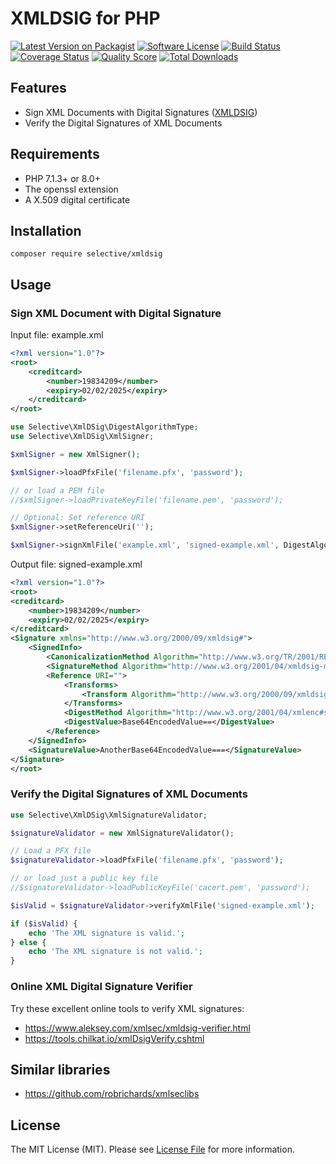 # XMLDSIG for PHP

[![Latest Version on Packagist](https://img.shields.io/github/release/selective-php/xmldsig.svg)](https://packagist.org/packages/selective/xmldsig)
[![Software License](https://img.shields.io/badge/license-MIT-brightgreen.svg)](LICENSE)
[![Build Status](https://github.com/selective-php/xmldsig/workflows/build/badge.svg)](https://github.com/selective-php/xmldsig/actions)
[![Coverage Status](https://img.shields.io/scrutinizer/coverage/g/selective-php/xmldsig.svg)](https://scrutinizer-ci.com/g/selective-php/xmldsig/code-structure)
[![Quality Score](https://img.shields.io/scrutinizer/quality/g/selective-php/xmldsig.svg)](https://scrutinizer-ci.com/g/selective-php/xmldsig/?branch=master)
[![Total Downloads](https://img.shields.io/packagist/dt/selective/xmldsig.svg)](https://packagist.org/packages/selective/xmldsig/stats)

## Features

* Sign XML Documents with Digital Signatures ([XMLDSIG](https://www.w3.org/TR/xmldsig-core/))
* Verify the Digital Signatures of XML Documents

## Requirements

* PHP 7.1.3+ or 8.0+
* The openssl extension
* A X.509 digital certificate

## Installation

```
composer require selective/xmldsig
```

## Usage

### Sign XML Document with Digital Signature

Input file: example.xml

```xml
<?xml version="1.0"?>
<root>  
    <creditcard>  
        <number>19834209</number>  
        <expiry>02/02/2025</expiry>  
    </creditcard>  
</root>
```

```php
use Selective\XmlDSig\DigestAlgorithmType;
use Selective\XmlDSig\XmlSigner;

$xmlSigner = new XmlSigner();

$xmlSigner->loadPfxFile('filename.pfx', 'password');

// or load a PEM file
//$xmlSigner->loadPrivateKeyFile('filename.pem', 'password');

// Optional: Set reference URI
$xmlSigner->setReferenceUri('');

$xmlSigner->signXmlFile('example.xml', 'signed-example.xml', DigestAlgorithmType::SHA512);
```

Output file: signed-example.xml

```xml
<?xml version="1.0"?>
<root>  
<creditcard>  
    <number>19834209</number>  
    <expiry>02/02/2025</expiry>  
</creditcard>  
<Signature xmlns="http://www.w3.org/2000/09/xmldsig#">
    <SignedInfo>
        <CanonicalizationMethod Algorithm="http://www.w3.org/TR/2001/REC-xml-c14n-20010315"/>
        <SignatureMethod Algorithm="http://www.w3.org/2001/04/xmldsig-more#rsa-sha512"/>
        <Reference URI="">
            <Transforms>
                <Transform Algorithm="http://www.w3.org/2000/09/xmldsig#enveloped-signature"/>
            </Transforms>
            <DigestMethod Algorithm="http://www.w3.org/2001/04/xmlenc#sha512"/>
            <DigestValue>Base64EncodedValue==</DigestValue>
        </Reference>
    </SignedInfo>
    <SignatureValue>AnotherBase64EncodedValue===</SignatureValue>
</Signature>
</root>
```

### Verify the Digital Signatures of XML Documents

```php
use Selective\XmlDSig\XmlSignatureValidator;

$signatureValidator = new XmlSignatureValidator();

// Load a PFX file
$signatureValidator->loadPfxFile('filename.pfx', 'password');

// or load just a public key file
//$signatureValidator->loadPublicKeyFile('cacert.pem', 'password');

$isValid = $signatureValidator->verifyXmlFile('signed-example.xml');

if ($isValid) {
    echo 'The XML signature is valid.';
} else {
    echo 'The XML signature is not valid.';
}
```

### Online XML Digital Signature Verifier

Try these excellent online tools to verify XML signatures:

* https://www.aleksey.com/xmlsec/xmldsig-verifier.html
* https://tools.chilkat.io/xmlDsigVerify.cshtml

## Similar libraries

* https://github.com/robrichards/xmlseclibs

## License

The MIT License (MIT). Please see [License File](LICENSE) for more information.
